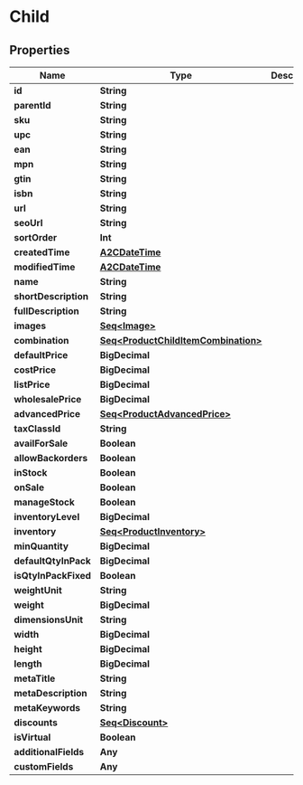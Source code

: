 

# Child


## Properties

Name | Type | Description | Notes
------------ | ------------- | ------------- | -------------
**id** | **String** |  |  [optional]
**parentId** | **String** |  |  [optional]
**sku** | **String** |  |  [optional]
**upc** | **String** |  |  [optional]
**ean** | **String** |  |  [optional]
**mpn** | **String** |  |  [optional]
**gtin** | **String** |  |  [optional]
**isbn** | **String** |  |  [optional]
**url** | **String** |  |  [optional]
**seoUrl** | **String** |  |  [optional]
**sortOrder** | **Int** |  |  [optional]
**createdTime** | [**A2CDateTime**](A2CDateTime.md) |  |  [optional]
**modifiedTime** | [**A2CDateTime**](A2CDateTime.md) |  |  [optional]
**name** | **String** |  |  [optional]
**shortDescription** | **String** |  |  [optional]
**fullDescription** | **String** |  |  [optional]
**images** | [**Seq&lt;Image&gt;**](Image.md) |  |  [optional]
**combination** | [**Seq&lt;ProductChildItemCombination&gt;**](ProductChildItemCombination.md) |  |  [optional]
**defaultPrice** | **BigDecimal** |  |  [optional]
**costPrice** | **BigDecimal** |  |  [optional]
**listPrice** | **BigDecimal** |  |  [optional]
**wholesalePrice** | **BigDecimal** |  |  [optional]
**advancedPrice** | [**Seq&lt;ProductAdvancedPrice&gt;**](ProductAdvancedPrice.md) |  |  [optional]
**taxClassId** | **String** |  |  [optional]
**availForSale** | **Boolean** |  |  [optional]
**allowBackorders** | **Boolean** |  |  [optional]
**inStock** | **Boolean** |  |  [optional]
**onSale** | **Boolean** |  |  [optional]
**manageStock** | **Boolean** |  |  [optional]
**inventoryLevel** | **BigDecimal** |  |  [optional]
**inventory** | [**Seq&lt;ProductInventory&gt;**](ProductInventory.md) |  |  [optional]
**minQuantity** | **BigDecimal** |  |  [optional]
**defaultQtyInPack** | **BigDecimal** |  |  [optional]
**isQtyInPackFixed** | **Boolean** |  |  [optional]
**weightUnit** | **String** |  |  [optional]
**weight** | **BigDecimal** |  |  [optional]
**dimensionsUnit** | **String** |  |  [optional]
**width** | **BigDecimal** |  |  [optional]
**height** | **BigDecimal** |  |  [optional]
**length** | **BigDecimal** |  |  [optional]
**metaTitle** | **String** |  |  [optional]
**metaDescription** | **String** |  |  [optional]
**metaKeywords** | **String** |  |  [optional]
**discounts** | [**Seq&lt;Discount&gt;**](Discount.md) |  |  [optional]
**isVirtual** | **Boolean** |  |  [optional]
**additionalFields** | **Any** |  |  [optional]
**customFields** | **Any** |  |  [optional]



